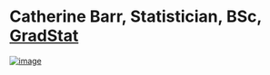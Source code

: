 # Catherine Barr, Statistician, BSc, [GradStat](https://rss.org.uk/membership/professional-development/gradstat)

[![image](https://github.com/Statisticskit/Statisticskit/assets/140077173/92b57d76-111a-464a-bfd9-afca874ff08a)](www.linkedin.com/in/statisticskit) 


<!---
Statisticskit/Statisticskit is a ✨ special ✨ repository because its `README.md` (this file) appears on your GitHub profile.
You can click the Preview link to take a look at your changes.
--->
